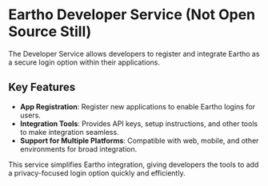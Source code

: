 # Eartho Developer Service (Not Open Source Still)

The Developer Service allows developers to register and integrate Eartho as a secure login option within their applications.

## Key Features
- **App Registration**: Register new applications to enable Eartho logins for users.
- **Integration Tools**: Provides API keys, setup instructions, and other tools to make integration seamless.
- **Support for Multiple Platforms**: Compatible with web, mobile, and other environments for broad integration.

This service simplifies Eartho integration, giving developers the tools to add a privacy-focused login option quickly and efficiently.

